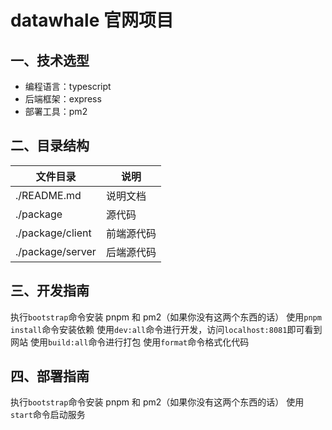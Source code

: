 # datawhale 官网项目

## 一、技术选型

- 编程语言：typescript
- 后端框架：express
- 部署工具：pm2

## 二、目录结构

| 文件目录         | 说明       |
| ---------------- | ---------- |
| ./README.md      | 说明文档   |
| ./package        | 源代码     |
| ./package/client | 前端源代码 |
| ./package/server | 后端源代码 |

## 三、开发指南

执行`bootstrap`命令安装 pnpm 和 pm2（如果你没有这两个东西的话）
使用`pnpm install`命令安装依赖
使用`dev:all`命令进行开发，访问`localhost:8081`即可看到网站
使用`build:all`命令进行打包
使用`format`命令格式化代码

## 四、部署指南

执行`bootstrap`命令安装 pnpm 和 pm2（如果你没有这两个东西的话）
使用`start`命令启动服务
